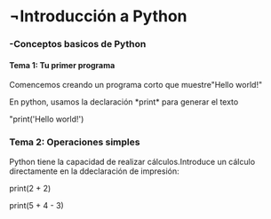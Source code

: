 <h1>¬Introducción a Python</h1>
  <h3>-Conceptos basicos de Python</h3>

   <p><h4>Tema 1: Tu primer programa</h4></p>
      <p>Comencemos creando un programa corto que muestre"Hello world!"</p>
      <p>En python, usamos la declaración *print* para generar el texto</p>
      <p>"print('Hello world!')</p>

  <h3>Tema 2: Operaciones simples</h3>
 
   <p>Python tiene la capacidad de realizar cálculos.Introduce un cálculo
    directamente en la ddeclaración de impresión:</p>
      <p>print(2 + 2)</p>
      <p>print(5 + 4 - 3) </p>
